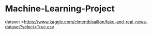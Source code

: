 # Machine-Learning-Project
dataset >https://www.kaggle.com/clmentbisaillon/fake-and-real-news-dataset?select=True.csv
